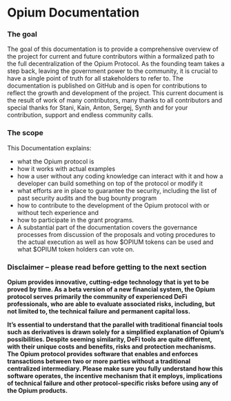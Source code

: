 # Opium Documentation

### The goal &#x20;

The goal of this documentation is to provide a comprehensive overview of the project for current and future contributors within a formalized path to the full decentralization of the Opium Protocol. As the founding team takes a step back, leaving the government power to the community, it is crucial to have a single point of truth for all stakeholders to refer to. The documentation is published on GitHub and is open for contributions to reflect the growth and development of the project. This current document is the result of work of many contributors, many thanks to all contributors and special thanks for Stani, Kain, Anton, Sergej, Synth and for your contribution, support and endless community calls.

### The scope&#x20;

This Documentation explains:&#x20;

* what the Opium protocol is&#x20;
* how it works with actual examples&#x20;
* how a user without any coding knowledge can interact with it and how a developer can build something on top of the protocol or modify it&#x20;
* what efforts are in place to guarantee the security, including the list of past security audits and the bug bounty program&#x20;
* how to contribute to the development of the Opium protocol with or without tech experience and&#x20;
* how to participate in the grant programs.&#x20;
* A substantial part of the documentation covers the governance processes from discussion of the proposals and voting procedures to the actual execution as well as how $OPIUM tokens can be used and what $OPIUM token holders can vote on.

### **Disclaimer – please read before getting to the next section**

**Opium provides innovative, cutting-edge technology that is yet to be proved by time. As a beta version of a new financial system, the Opium protocol serves primarily the community of experienced DeFi professionals, who are able to evaluate associated risks, including, but not limited to, the technical failure and permanent capital loss.**

**It’s essential to understand that the parallel with traditional financial tools such as derivatives is drawn solely for a simplified explanation of Opium’s possibilities. Despite seeming similarity, DeFi tools are quite different, with their unique costs and benefits, risks and protection mechanisms. The Opium protocol provides software that enables and enforces transactions between two or more parties without a traditional centralized intermediary. Please make sure you fully understand how this software operates, the incentive mechanism that it employs, implications of technical failure and other protocol-specific risks before using any of the Opium products.**
